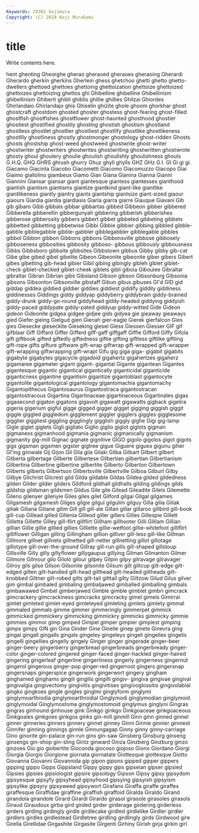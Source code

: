 ```yaml
---
Keywords: 29362 kojimura
Copyright: (C) 2024 Koji Murakami
---
```


# title

Write contents here.



hent ghenting Gheorghe gherao gheraoed gheraoes gheraoing
Gherardi Gherardo gherkin gherkins Gherlein ghess ghetchoo ghetti ghetto ghetto-dwellers
ghettoed ghettoes ghettoing ghettoization ghettoize ghettoized ghettoizes ghettoizing ghettos ghi
Ghibelline ghibelline Ghibellinism ghibellinism Ghiberti ghibli ghiblis ghillie ghillies Ghilzai
Ghiordes Ghirlandaio Ghirlandajo ghis Ghiselin ghizite ghole ghoom ghorkhar ghost
ghostcraft ghostdom ghosted ghoster ghostess ghost-fearing ghost-filled ghostfish ghostfishes ghostflower
ghost-haunted ghosthood ghostier ghostiest ghostified ghostily ghosting ghostish ghostism ghostland
ghostless ghostlet ghostlier ghostliest ghostlify ghostlike ghostlikeness ghostlily ghostliness ghostly
ghostmonger ghostology ghost-ridden Ghosts ghosts ghostship ghost-weed ghostweed ghostwrite ghost-writer
ghostwriter ghostwriters ghostwrites ghostwriting ghostwritten ghostwrote ghosty ghoul ghoulery ghoulie
ghoulish ghoulishly ghoulishness ghouls G.H.Q. GHQ GHRS ghrush ghurry Ghuz
ghyll ghylls GHZ GHz G.I. GI Gi gi gi. Giacamo
Giacinta Giacobo Giacometti Giacomo Giacomuzzo Giacopo Giai Giaimo giallolino giambeux
Giamo Gian Giana Gianina Gianna Gianni Giannini Giansar giansar giant
giantesque giantess giantesses gianthood giantish giantism giantisms giantize giantkind giant-like
giantlike giantlikeness giantly giantry giants giantship giantsize giant-sized giaour giaours
Giardia giardia giardiasis Giarla giarra giarre Giauque Giavani Gib gib
gibaro Gibb gibbals gibbar gibbartas gibbed Gibbeon gibber gibbered Gibberella
gibberellin gibbergunyah gibbering gibberish gibberishes gibberose gibberosity gibbers gibbert gibbet
gibbeted gibbeting gibbets gibbetted gibbetting gibbetwise Gibbi Gibbie gibbier gibbing
gibbled gibble-gabble gibblegabble gibble-gabbler gibblegabbler gibblegable gibbles gibbol Gibbon gibbon
Gibbons gibbons Gibbonsville gibbose gibbosely gibboseness gibbosities gibbosity gibboso- gibbous
gibbously gibbousness Gibbs Gibbsboro gibbsite gibbsites Gibbstown gibbus Gibby gibby
gib-cat Gibe gibe gibed gibel gibelite Gibeon Gibeonite gibeonite giber
gibers Gibert gibes gibetting gib-head gibier Gibil gibing gibingly gibleh
giblet giblet-check giblet-checked giblet-cheek giblets gibli giboia Giboulee Gibraltar gibraltar
Gibran Gibrian gibs Gibsland Gibson gibson Gibsonburg Gibsonia gibsons Gibsonton
Gibsonville gibstaff Gibun gibus gibuses GI'd GID gid giddap giddea
giddied giddier giddies giddiest giddify giddily giddiness giddinesses Giddings giddy
giddyap giddyberry giddybrain giddy-brained giddy-drunk giddy-go-round giddyhead giddy-headed giddying giddyish
giddy-paced giddypate giddy-pated giddyup giddy-witted Gide Gideon gideon Gideonite gidgea
gidgee gidjee gids gidyea gie gieaway gieaways gied Giefer gieing
Gielgud gien Gienah gier-eagle Gierek gierfalcon Gies gies Giesecke gieseckite
Gieseking giesel Giess Giessen Giesser GIF gif gifblaar Giff Giffard
Giffer Gifferd giff-gaff giffgaff Giffie Gifford Giffy Gifola gift giftbook
gifted giftedly giftedness giftie gifting giftless giftlike giftling gift-rope gifts
gifture giftware gift-wrap giftwrap gift-wrapped gift-wrapper gift-wrapping giftwrapping gift-wrapt Gifu
gig giga giga- gigabit gigabits gigabyte gigabytes gigacycle gigadoid gigahertz
gigahertzes gigaherz gigamaree gigameter gigant gigant- gigantal Gigante gigantean Gigantes
gigantesque gigantic gigantical gigantically giganticidal giganticide giganticness gigantine gigantism gigantize
gigantoblast gigantocyte gigantolite gigantological gigantology gigantomachia gigantomachy Gigantopithecus Gigantosaurus Gigantostraca
gigantostracan gigantostracous Gigartina Gigartinaceae gigartinaceous Gigartinales gigas gigasecond gigaton gigatons
gigavolt gigawatt gigawatts gigback gigelira gigeria gigerium gigful gigge gigged
gigger gigget gigging giggish giggit giggle giggled giggledom gigglement giggler
gigglers giggles gigglesome gigglier giggliest giggling gigglingly gigglish giggly gighe
Gigi gig-lamp Gigle giglet giglets Gigli gigliato Giglio giglio giglot
giglots gigman gigmaness gigmanhood gigmania gigmanic gigmanically gigmanism gigmanity gig-mill
Gignac gignate gignitive GIGO gigolo gigolos gigot gigots gigs gigsman
gigsmen gigster gigtree gigue Giguere gigues gigunu giher GI'ing giinwale
Gij Gijon Gil Gila gila Gilaki Gilba Gilbart Gilbert gilbert
Gilberta gilbertage Gilberte Gilbertese Gilbertian gilbertian Gilbertianism Gilbertina Gilbertine gilbertine
gilbertite Gilberto Gilberton Gilbertown Gilberts gilberts Gilbertson Gilbertsville Gilbertville Gilboa
Gilburt Gilby Gilbye Gilchrist Gilcrest gild Gilda gildable Gildas Gildea
gilded gildedness gilden Gilder gilder gilders Gildford gildhall gildhalls gilding
gildings gilds gildship gildsman gildsmen Gildus Gile gile Gilead Gileadite
Gilels Gilemette Gileno gilenyer gilenyie Giles giles gilet Gilford gilgai
Gilgal gilgames Gilgamesh gilgamesh Gilges gilgie gilgul gilgulim gilguy Gilia
gilia Giliak giliak Giliana Giliane gilim Gill gill gill-ale Gillan
gillar gillaroo gillbird gill-book gill-cup Gillead gilled Gillenia Gilleod giller
gillers Gilles Gillespie Gillett Gilletta Gillette Gilley gill-flirt gillflirt Gillham
gillhooter Gilli Gilliam Gillian gillian Gillie gillie gillied gillies Gilliette
gillie-wetfoot gillie-whitefoot gilliflirt gilliflower Gilligan gilling Gillingham gillion gilliver gill-less
gill-like Gillman Gillmore gillnet gillnets gillnetted gill-netter gillnetting gillot gillotage
gillotype gill-over-the-ground Gillray gill-run gills gill-shaped gillstoup Gillsville Gilly gilly
gillyflower gillygaupus gillying Gilman Gilmanton Gilmer Gilmore Gilmour gilo Gilolo
gilour gilpey Gilpin gilpy gilravage gilravager Gilroy gils gilse Gilson
Gilsonite gilsonite Gilsum gilt giltcup gilt-edge gilt-edged gilten gilt-handled gilt-head
gilthead gilt-headed giltheads gilt-knobbed Giltner gilt-robed gilts gilt-tail gilttail gilty
Giltzow Gilud Gilus gilver gim gimbal gimbaled gimbaling gimbaljawed gimballed
gimballing gimbals gimbawawed Gimbel gimberjawed Gimble gimble gimblet gimbri gimcrack
gimcrackery gimcrackiness gimcracks gimcracky gimel gimels Gimirrai gimlet gimleted gimlet-eyed
gimleteyed gimleting gimlets gimlety gimmal gimmaled gimmals gimme gimmer gimmeringly
gimmerpet gimmick gimmicked gimmickery gimmicking gimmickry gimmicks gimmicky gimmie gimmies
gimmor gimp gimped Gimpel gimper gimpier gimpiest gimping gimps gimpy
GIN gin Gina Ginder Gine Ginelle ginep ginete Ginevra ging
gingal gingall gingalls gingals gingeley gingeleys gingeli gingelies gingelis gingelli
gingellies gingelly gingely Ginger ginger gingerade ginger-beer ginger-beery gingerberry gingerbread
gingerbreads gingerbready ginger-color ginger-colored gingered ginger-faced ginger-hackled ginger-haired gingering gingerleaf
gingerline gingerliness gingerly gingerness gingernut gingerol gingerous ginger-pop ginger-red gingerroot
gingers gingersnap gingersnaps gingerspice gingerwork gingerwort gingery gingham ginghamed ginghams
gingili gingilis gingilli gingiv- gingiva gingivae gingival gingivalgia gingivectomy gingivitis
gingivitises gingivoglossitis gingivolabial gingko gingkoes gingle gingles ginglmi ginglyform ginglymi
ginglymoarthrodia ginglymoarthrodial Ginglymodi ginglymodian ginglymoid ginglymoidal Ginglymostoma ginglymostomoid ginglymus ginglyni
Gingras gingras ginhound ginhouse gink Ginkgo ginkgo Ginkgoaceae ginkgoaceous Ginkgoales
ginkgoes ginkgos ginks gin-mill ginmill Ginn ginn ginned ginnel ginner
ginneries ginners ginnery ginnet ginney Ginni Ginnie ginnier ginniest Ginnifer
ginning ginnings ginnle Ginnungagap Ginny ginny ginny-carriage Gino ginorite gin-palace
gin-run gins gin-saw Ginsberg Ginsburg ginseng ginsengs gin-shop gin-sling Gintz
ginward Ginza Ginzberg Ginzburg ginzo ginzoes Gio gio giobertite Gioconda
giocoso giojoso Giono Giordano Giorgi Giorgia Giorgio Giorgione giornata giornatate
Giottesque giottesque Giotto Giovanna Giovanni Giovannida gip gipon gipons gipped
gipper gippers gipping gippo Gipps Gippsland Gippy gippy gips gipseian
gipser gipsied Gipsies gipsies gipsiologist gipsire gipsology Gipson Gipsy gipsy
gipsydom gipsyesque gipsyfy gipsyhead gipsyhood gipsying gipsyish gipsyism gipsylike gipsyry
gipsyweed gipsywort Girafano Giraffa giraffe giraffes giraffesque Giraffidae giraffine giraffish
giraffoid Giralda Giraldo Girand girandola girandole Girard Girardi Girardo girasol
girasole girasoles girasols Giraud Giraudoux girba gird girded girder girderage
girdering girderless girders girding girdingly girdle girdlecake girdled girdlelike Girdler
girdler girdlers girdles girdlestead Girdletree girdling girdlingly girds Girdwood gire
Girella Girellidae Girgashite Girgasite Girgenti Girhiny Girish girja girkin girl
